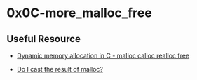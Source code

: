 0x0C-more_malloc_free
====================

## Useful Resource
* [Dynamic memory allocation in C - malloc calloc realloc free](https://www.youtube.com/watch?v=xDVC3wKjS64)

* [Do I cast the result of malloc?](https://stackoverflow.com/questions/605845/do-i-cast-the-result-of-malloc)

